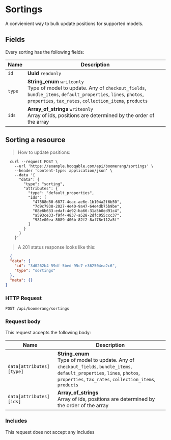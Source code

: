 # Sortings

A convienient way to bulk update positions for supported models.

## Fields
Every sorting has the following fields:

Name | Description
-- | --
`id` | **Uuid** `readonly`<br>
`type` | **String_enum** `writeonly`<br>Type of model to update. Any of `checkout_fields`, `bundle_items`, `default_properties`, `lines`, `photos`, `properties`, `tax_rates`, `collection_items`, `products`
`ids` | **Array_of_strings** `writeonly`<br>Array of ids, positions are determined by the order of the array


## Sorting a resource



> How to update positions:

```shell
  curl --request POST \
    --url 'https://example.booqable.com/api/boomerang/sortings' \
    --header 'content-type: application/json' \
    --data '{
      "data": {
        "type": "sorting",
        "attributes": {
          "type": "default_properties",
          "ids": [
            "47588d80-6877-4eac-ae6e-1b104a2f6b50",
            "7d9c7938-2027-4e40-9a47-64e4db75b9be",
            "08e6b633-edaf-4e92-ba66-31a5b0ed91c4",
            "a593ce33-f9f4-4837-a528-2dfc055ccc37",
            "981e00ea-8089-406b-82f2-8af78e112a5f"
          ]
        }
      }
    }'
```

> A 201 status response looks like this:

```json
  {
  "data": {
    "id": "3d0262b4-59df-5bed-95c7-e362504ea2c6",
    "type": "sortings"
  },
  "meta": {}
}
```

### HTTP Request

`POST /api/boomerang/sortings`

### Request body

This request accepts the following body:

Name | Description
-- | --
`data[attributes][type]` | **String_enum** <br>Type of model to update. Any of `checkout_fields`, `bundle_items`, `default_properties`, `lines`, `photos`, `properties`, `tax_rates`, `collection_items`, `products`
`data[attributes][ids]` | **Array_of_strings** <br>Array of ids, positions are determined by the order of the array


### Includes

This request does not accept any includes